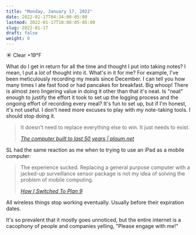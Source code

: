 ```yaml
---
title: "Monday, January 17, 2022"
date: 2022-01-17T04:34:00-05:00
lastmod: 2022-01-17T10:08:05-05:00
slug: 2022-01-17
draft: false
weight: 0
---
```


☀️   Clear +19°F

What do I get in return for all the time and thought I put into taking notes? I
mean, I put a _lot_ of thought into it. What's in it for me? For example, I've been
meticulously recording my meals since December. I can tell you how many times I
ate fast food or had pancakes for breakfast. Big whoop! There is almost zero
lingering value in doing it other than that it's neat. Is "neat" enough to
justify the effort it took to set up the logging process and the ongoing effort
of recording every meal? It's fun to set up, but if I'm honest, it's not useful.
I don't need more excuses to play with my note-taking tools. I should stop
doing it.

> It doesn’t need to replace everything else to win. It just needs to exist.
>
> <cite>[The computer built to last 50 years | ploum.net](https://ploum.net/the-computer-built-to-last-50-years/)</cite>

SL had the same reaction as me when to trying to use an iPad as a mobile computer:

> The experience sucked. Replacing a general purpose computer with a jacked-up surveillance sensor package is not my idea of solving the problem of mobile computing.
>
> <cite>[How I Switched To Plan 9](http://helpful.cat-v.org/Blog/2019/12/03/0/)</cite>

All wireless things stop working eventually. Usually before their expiration dates.

It's so prevalent that it mostly goes unnoticed, but the entire internet is a cacophony of people and companies yelling, "Please engage with me!"

[//]: # "Exported with love from a post written in Org mode"
[//]: # "- https://github.com/kaushalmodi/ox-hugo"
